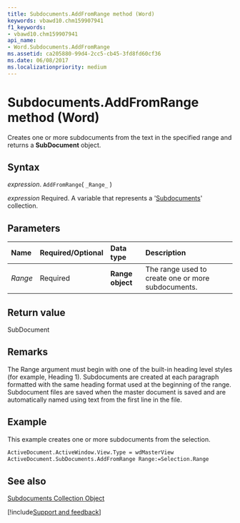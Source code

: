 ```yaml
---
title: Subdocuments.AddFromRange method (Word)
keywords: vbawd10.chm159907941
f1_keywords:
- vbawd10.chm159907941
api_name:
- Word.Subdocuments.AddFromRange
ms.assetid: ca205880-99d4-2cc5-cb45-3fd8fd60cf36
ms.date: 06/08/2017
ms.localizationpriority: medium
---
```



# Subdocuments.AddFromRange method (Word)

Creates one or more subdocuments from the text in the specified range and returns a **SubDocument** object.


## Syntax

_expression_. `AddFromRange`( `_Range_` )

_expression_ Required. A variable that represents a '[Subdocuments](Word.subdocuments.md)' collection.


## Parameters



|Name|Required/Optional|Data type|Description|
|:-----|:-----|:-----|:-----|
| _Range_|Required| **Range object**|The range used to create one or more subdocuments.|

## Return value

SubDocument


## Remarks

The Range argument must begin with one of the built-in heading level styles (for example, Heading 1). Subdocuments are created at each paragraph formatted with the same heading format used at the beginning of the range. Subdocument files are saved when the master document is saved and are automatically named using text from the first line in the file.


## Example

This example creates one or more subdocuments from the selection.


```vb
ActiveDocument.ActiveWindow.View.Type = wdMasterView 
ActiveDocument.SubDocuments.AddFromRange Range:=Selection.Range
```


## See also


[Subdocuments Collection Object](Word.subdocuments.md)

[!include[Support and feedback](~/includes/feedback-boilerplate.md)]